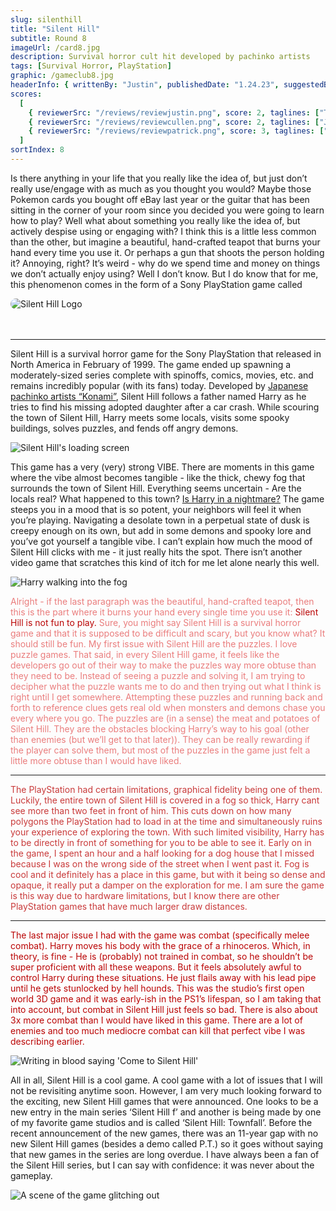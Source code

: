 ```yaml
---
slug: silenthill
title: "Silent Hill"
subtitle: Round 8
imageUrl: /card8.jpg
description: Survival horror cult hit developed by pachinko artists
tags: [Survival Horror, PlayStation]
graphic: /gameclub8.jpg
headerInfo: { writtenBy: "Justin", publishedDate: "1.24.23", suggestedBy: "Cullen" }
scores:
  [
    { reviewerSrc: "/reviews/reviewjustin.png", score: 2, taglines: ["There isn't any other game that I like as much, but hate playing"] },
    { reviewerSrc: "/reviews/reviewcullen.png", score: 2, taglines: ["Just play Silent Hill 2"] },
    { reviewerSrc: "/reviews/reviewpatrick.png", score: 3, taglines: ["I am sorry this all happened to Harry"] }
  ]
sortIndex: 8
---
```


Is there anything in your life that you really like the idea of, but just don’t really use/engage with as much as you thought you would? Maybe those Pokemon cards you bought off eBay last year or the guitar that has been sitting in the corner of your room since you decided you were going to learn how to play? Well what about something you really like the idea of, but actively despise using or engaging with? I think this is a little less common than the other, but imagine a beautiful, hand-crafted teapot that burns your hand every time you use it. Or perhaps a gun that shoots the person holding it? Annoying, right? It’s weird - why do we spend time and money on things we don’t actually enjoy using? Well I don’t know. But I do know that for me, this phenomenon comes in the form of a Sony PlayStation game called

<div class="reviewlogo"><img src="/reviews/silenthill/logo.gif"
alt="Silent Hill Logo" style="border-radius: 20px;"/></div><br><br />

---

Silent Hill is a survival horror game for the Sony PlayStation that released in North America in February of 1999. The game ended up spawning a moderately-sized series complete with spinoffs, comics, movies, etc. and remains incredibly popular (with its fans) today. Developed by [Japanese pachinko artists “Konami”](/reviews/silenthill/pachinko.png), Silent Hill follows a father named Harry as he tries to find his missing adopted daughter after a car crash. While scouring the town of Silent Hill, Harry meets some locals, visits some spooky buildings, solves puzzles, and fends off angry demons.

<div class="reviewsplit"><img src="/reviews/silenthill/loading.gif"
alt="Silent Hill's loading screen" /><div>

This game has a very (very) strong VIBE. There are moments in this game where the vibe almost becomes tangible - like the thick, chewy fog that surrounds the town of Silent Hill. Everything seems uncertain - Are the locals real? What happened to this town? [Is Harry in a nightmare?](/reviews/silenthill/dreaming.gif) The game steeps you in a mood that is so potent, your neighbors will feel it when you’re playing. Navigating a desolate town in a perpetual state of dusk is creepy enough on its own, but add in some demons and spooky lore and you’ve got yourself a tangible vibe. I can’t explain how much the mood of Silent Hill clicks with me - it just really hits the spot. There isn’t another video game that scratches this kind of itch for me let alone nearly this well.

<div class="reviewsplit"><img src="/reviews/silenthill/fog.gif"
alt="Harry walking into the fog" /><div>

<span style="color:#ea7d7d;">Alright - if the last paragraph was the beautiful, hand-crafted teapot, then this is the part where it burns your hand every single time you use it: <span style="color:#ba0404;">Silent Hill is not fun to play.</span> Sure, you might say Silent Hill is a survival horror game and that it is supposed to be difficult and scary, but you know what? It should still be fun. My first issue with Silent Hill are the puzzles. I love puzzle games. That said, in every Silent Hill game, it feels like the developers go out of their way to make the puzzles way more obtuse than they need to be. Instead of seeing a puzzle and solving it, I am trying to decipher what the puzzle wants me to do and then trying out what I think is right until I get somewhere. Attempting these puzzles and running back and forth to reference clues gets real old when monsters and demons chase you every where you go. The puzzles are (in a sense) the meat and potatoes of Silent Hill. They are the obstacles blocking Harry’s way to his goal (other than enemies (but we’ll get to that later)). They can be really rewarding if the player can solve them, but most of the puzzles in the game just felt a little more obtuse than I would have liked. </span>

---

<span style="color:#c93a3a;">The PlayStation had certain limitations, graphical fidelity being one of them. Luckily, the entire town of Silent Hill is covered in a fog so thick, Harry cant see more than two feet in front of him. This cuts down on how many polygons the PlayStation had to load in at the time and simultaneously ruins your experience of exploring the town. With such limited visibility, Harry has to be directly in front of something for you to be able to see it. Early on in the game, I spent an hour and a half looking for a dog house that I missed because I was on the wrong side of the street when I went past it. Fog is cool and it definitely has a place in this game, but with it being so dense and opaque, it really put a damper on the exploration for me. I am sure the game is this way due to hardware limitations, but I know there are other PlayStation games that have much larger draw distances.</span>

---

<span style="color:#ba0404;">The last major issue I had with the game was combat (specifically melee combat). Harry moves his body with the grace of a rhinoceros. Which, in theory, is fine - He is (probably) not trained in combat, so he shouldn’t be super proficient with all these weapons. But it feels absolutely awful to control Harry during these situations. He just flails away with his lead pipe until he gets stunlocked by hell hounds. This was the studio’s first open world 3D game and it was early-ish in the PS1’s lifespan, so I am taking that into account, but combat in Silent Hill just feels so bad. There is also about 3x more combat than I would have liked in this game. There are a lot of enemies and too much mediocre combat can kill that perfect vibe I was describing earlier.</span>

<div class="reviewsplit"><img src="/reviews/silenthill/come.gif"
alt="Writing in blood saying 'Come to Silent Hill'" /><div>

All in all, Silent Hill is a cool game. A cool game with a lot of issues that I will not be revisiting anytime soon. However, I am very much looking forward to the exciting, new Silent Hill games that were announced. One looks to be a new entry in the main series ‘Silent Hill f’ and another is being made by one of my favorite game studios and is called ‘Silent Hill: Townfall’. Before the recent announcement of the new games, there was an 11-year gap with no new Silent Hill games (besides a demo called P.T.) so it goes without saying that new games in the series are long overdue. I have always been a fan of the Silent Hill series, but I can say with confidence: it was never about the gameplay.

<div class="reviewsplit"><img src="/reviews/silenthill/squirm.gif"
alt="A scene of the game glitching out"/><div>
<br><br>
